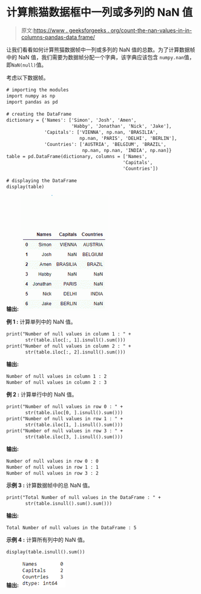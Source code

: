 # 计算熊猫数据框中一列或多列的 NaN 值

> 原文:[https://www . geeksforgeeks . org/count-the-nan-values-in-in-columns-pandas-data frame/](https://www.geeksforgeeks.org/count-the-nan-values-in-one-or-more-columns-in-pandas-dataframe/)

让我们看看如何计算熊猫数据帧中一列或多列的 NaN 值的总数。为了计算数据帧中的 NaN 值，我们需要为数据帧分配一个字典，该字典应该包含 `numpy.nan`值，即`NaN(null)`值。

考虑以下数据帧。

```
# importing the modules
import numpy as np
import pandas as pd

# creating the DataFrame
dictionary = {'Names': ['Simon', 'Josh', 'Amen', 
                        'Habby', 'Jonathan', 'Nick', 'Jake'],
              'Capitals': ['VIENNA', np.nan, 'BRASILIA', 
                           np.nan, 'PARIS', 'DELHI', 'BERLIN'],
              'Countries': ['AUSTRIA', 'BELGIUM', 'BRAZIL', 
                            np.nan, np.nan, 'INDIA', np.nan]}
table = pd.DataFrame(dictionary, columns = ['Names', 
                                           'Capitals', 
                                           'Countries'])

# displaying the DataFrame
display(table)
```

**输出:**
![](img/0fe82889a40cf4887d0a67fa43341dcc.png)

**例 1 :** 计算单列中的 NaN 值。

```
print("Number of null values in column 1 : " + 
       str(table.iloc[:, 1].isnull().sum()))
print("Number of null values in column 2 : " + 
       str(table.iloc[:, 2].isnull().sum()))
```

**输出:**

```
Number of null values in column 1 : 2
Number of null values in column 2 : 3

```

**例 2 :** 计算单行中的 NaN 值。

```
print("Number of null values in row 0 : " + 
       str(table.iloc[0, ].isnull().sum()))
print("Number of null values in row 1 : " + 
       str(table.iloc[1, ].isnull().sum()))
print("Number of null values in row 3 : " + 
       str(table.iloc[3, ].isnull().sum()))
```

**输出:**

```
Number of null values in row 0 : 0
Number of null values in row 1 : 1
Number of null values in row 3 : 2

```

**示例 3 :** 计算数据帧中的总 NaN 值。

```
print("Total Number of null values in the DataFrame : " + 
       str(table.isnull().sum().sum()))
```

**输出:**

```
Total Number of null values in the DataFrame : 5

```

**示例 4 :** 计算所有列中的 NaN 值。

```
display(table.isnull().sum())
```

**输出:**
![](img/ea31918a71dfa8d242cf81d5e25535ea.png)